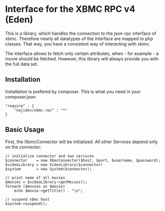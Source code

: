 # Interface for the XBMC RPC v4 (Eden)

This is a library, which handles the connection to the json-rpc interface of xbmc. Therefore nearly all datatypes of the interface are mapped to php classes. That way, you have a consistent way of interacting with xbmc.

The interface allows to fetch only certain attributes, when - for example - a movie should be fetched. However, this library will always provide you with the full data set.

## Installation

Installation is prefered by composer. This is what you need in your composer.json:

    "require" : {
        "najidev/xbmc-rpc" : "*"
    }

## Basic Usage

First, the XbmcConnector will be initialized. All other Services depend only on the connector:

    // initialize connector and two services
    $connector    = new XbmcConnector($host, $port, $username, $password);
    $videoLibrary = new VideoLibrary($connector)
    $system       = new System($connector);

    // print name of all movies
    $movies = $videoLibrary->getMovies();
    foreach ($movies as $movie)
        echo $movie->getTitle() . "\n";

    // suspend xbmc host
    $system->suspend();
